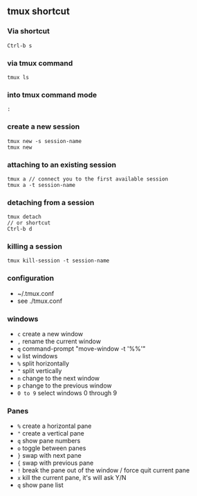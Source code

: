 ## tmux shortcut 
### Via shortcut
```
Ctrl-b s
```
### via tmux command
```
tmux ls
```
### into tmux command mode
```
:
```
### create a new session
```
tmux new -s session-name
tmux new
```

### attaching to an existing session
```
tmux a // connect you to the first available session
tmux a -t session-name
```

### detaching from a session
```
tmux detach
// or shortcut
Ctrl-b d 
```

### killing a session
```
tmux kill-session -t session-name
```

### configuration
* ~/.tmux.conf
* see ./tmux.conf

### windows
* `c` create a new window
* `,` rename the current window
* `q` command-prompt "move-window -t '%%'"
* `w` list windows
* `%` split horizontally
* `"` split vertically
* `n` change to the next window
* `p` change to the previous window
* `0 to 9` select windows 0 through 9

### Panes
* `%` create a horizontal pane
* `"` create a vertical pane
* `q` show pane numbers
* `o` toggle between panes
* `}` swap with next pane
* `{` swap with previous pane
* `!` break the pane out of the window / force quit current pane
* `x` kill the current pane, it's will ask Y/N
* `q` show pane list 



